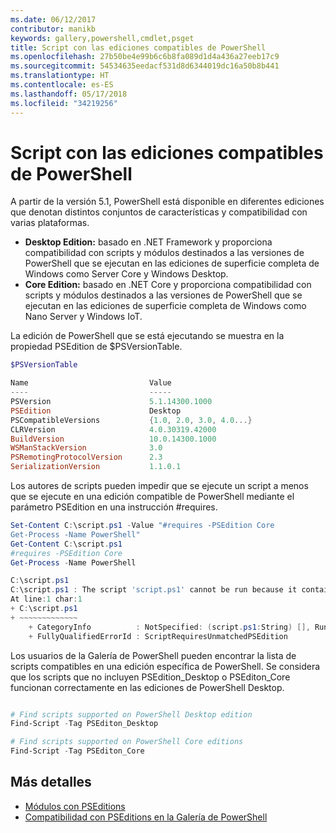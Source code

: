 ```yaml
---
ms.date: 06/12/2017
contributor: manikb
keywords: gallery,powershell,cmdlet,psget
title: Script con las ediciones compatibles de PowerShell
ms.openlocfilehash: 27b50be4e99b6c6b8fa089d1d4a436a27eeb17c9
ms.sourcegitcommit: 54534635eedacf531d8d6344019dc16a50b8b441
ms.translationtype: HT
ms.contentlocale: es-ES
ms.lasthandoff: 05/17/2018
ms.locfileid: "34219256"
---
```

# <a name="script-with-compatible-powershell-editions"></a>Script con las ediciones compatibles de PowerShell

A partir de la versión 5.1, PowerShell está disponible en diferentes ediciones que denotan distintos conjuntos de características y compatibilidad con varias plataformas.

- **Desktop Edition:** basado en .NET Framework y proporciona compatibilidad con scripts y módulos destinados a las versiones de PowerShell que se ejecutan en las ediciones de superficie completa de Windows como Server Core y Windows Desktop.
- **Core Edition:** basado en .NET Core y proporciona compatibilidad con scripts y módulos destinados a las versiones de PowerShell que se ejecutan en las ediciones de superficie completa de Windows como Nano Server y Windows IoT.

La edición de PowerShell que se está ejecutando se muestra en la propiedad PSEdition de $PSVersionTable.

```powershell
$PSVersionTable

Name                           Value
----                           -----
PSVersion                      5.1.14300.1000
PSEdition                      Desktop
PSCompatibleVersions           {1.0, 2.0, 3.0, 4.0...}
CLRVersion                     4.0.30319.42000
BuildVersion                   10.0.14300.1000
WSManStackVersion              3.0
PSRemotingProtocolVersion      2.3
SerializationVersion           1.1.0.1
```

Los autores de scripts pueden impedir que se ejecute un script a menos que se ejecute en una edición compatible de PowerShell mediante el parámetro PSEdition en una instrucción #requires.

```powershell
Set-Content C:\script.ps1 -Value "#requires -PSEdition Core
Get-Process -Name PowerShell"
Get-Content C:\script.ps1
#requires -PSEdition Core
Get-Process -Name PowerShell

C:\script.ps1
C:\script.ps1 : The script 'script.ps1' cannot be run because it contained a "#requires" statement for PowerShell Core edition. The edition of PowerShell that is required by the script does not match the currently running PowerShell Desktop edition.
At line:1 char:1
+ C:\script.ps1
+ ~~~~~~~~~~~~~
    + CategoryInfo          : NotSpecified: (script.ps1:String) [], RuntimeException
    + FullyQualifiedErrorId : ScriptRequiresUnmatchedPSEdition
```

Los usuarios de la Galería de PowerShell pueden encontrar la lista de scripts compatibles en una edición específica de PowerShell.
Se considera que los scripts que no incluyen PSEdition_Desktop o PSEditon_Core funcionan correctamente en las ediciones de PowerShell Desktop.

```powershell

# Find scripts supported on PowerShell Desktop edition
Find-Script -Tag PSEditon_Desktop

# Find scripts supported on PowerShell Core editions
Find-Script -Tag PSEditon_Core

```

## <a name="more-details"></a>Más detalles

- [Módulos con PSEditions](module-psedition-support.md)
- [Compatibilidad con PSEditions en la Galería de PowerShell](../how-to/finding-items/searching-by-psedition.md)